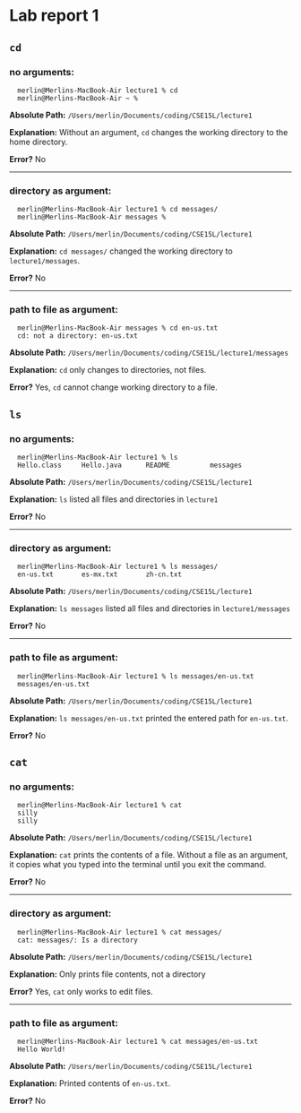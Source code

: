 # Lab report 1
## `cd`
### no arguments:
```
  merlin@Merlins-MacBook-Air lecture1 % cd
  merlin@Merlins-MacBook-Air ~ % 
```
**Absolute Path:** `/Users/merlin/Documents/coding/CSE15L/lecture1`

**Explanation:** Without an argument, `cd` changes the working directory to the home directory.

**Error?** No

---

### directory as argument:
```
  merlin@Merlins-MacBook-Air lecture1 % cd messages/
  merlin@Merlins-MacBook-Air messages % 
```
**Absolute Path:** `/Users/merlin/Documents/coding/CSE15L/lecture1`

**Explanation:** `cd messages/` changed the working directory to `lecture1/messages`.

**Error?** No

---

### path to file as argument:
```
  merlin@Merlins-MacBook-Air messages % cd en-us.txt 
  cd: not a directory: en-us.txt
```
**Absolute Path:** `/Users/merlin/Documents/coding/CSE15L/lecture1/messages`

**Explanation:** `cd` only changes to directories, not files.

**Error?** Yes, `cd` cannot change working directory to a file.


## `ls`
### no arguments:
```
  merlin@Merlins-MacBook-Air lecture1 % ls
  Hello.class     Hello.java      README          messages
```
**Absolute Path:** `/Users/merlin/Documents/coding/CSE15L/lecture1`

**Explanation:** `ls` listed all files and directories in `lecture1`

**Error?** No

---

### directory as argument:
```
  merlin@Merlins-MacBook-Air lecture1 % ls messages/
  en-us.txt       es-mx.txt       zh-cn.txt
```
**Absolute Path:** `/Users/merlin/Documents/coding/CSE15L/lecture1`

**Explanation:** `ls messages` listed all files and directories in `lecture1/messages`

**Error?** No

---

### path to file as argument:
```
  merlin@Merlins-MacBook-Air lecture1 % ls messages/en-us.txt
  messages/en-us.txt
```
**Absolute Path:** `/Users/merlin/Documents/coding/CSE15L/lecture1`

**Explanation:** `ls messages/en-us.txt` printed the entered path for `en-us.txt`.

**Error?** No

## `cat`
### no arguments:
```
  merlin@Merlins-MacBook-Air lecture1 % cat
  silly
  silly
```
**Absolute Path:** `/Users/merlin/Documents/coding/CSE15L/lecture1`

**Explanation:** `cat` prints the contents of a file. Without a file as an argument, it copies 
what you typed into the terminal until you exit the command.

**Error?** No

---

### directory as argument:
```
  merlin@Merlins-MacBook-Air lecture1 % cat messages/
  cat: messages/: Is a directory
```
**Absolute Path:** `/Users/merlin/Documents/coding/CSE15L/lecture1`

**Explanation:** Only prints file contents, not a directory

**Error?** Yes, `cat` only works to edit files.

---

### path to file as argument:
```
  merlin@Merlins-MacBook-Air lecture1 % cat messages/en-us.txt
  Hello World!
```
**Absolute Path:** `/Users/merlin/Documents/coding/CSE15L/lecture1`

**Explanation:** Printed contents of `en-us.txt`.

**Error?** No


